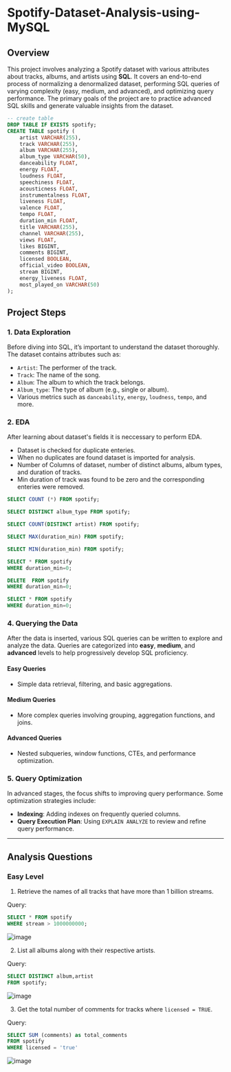 # Spotify-Dataset-Analysis-using-MySQL
## Overview
This project involves analyzing a Spotify dataset with various attributes about tracks, albums, and artists using **SQL**. It covers an end-to-end process of normalizing a denormalized dataset, performing SQL queries of varying complexity (easy, medium, and advanced), and optimizing query performance. The primary goals of the project are to practice advanced SQL skills and generate valuable insights from the dataset.

```sql
-- create table
DROP TABLE IF EXISTS spotify;
CREATE TABLE spotify (
    artist VARCHAR(255),
    track VARCHAR(255),
    album VARCHAR(255),
    album_type VARCHAR(50),
    danceability FLOAT,
    energy FLOAT,
    loudness FLOAT,
    speechiness FLOAT,
    acousticness FLOAT,
    instrumentalness FLOAT,
    liveness FLOAT,
    valence FLOAT,
    tempo FLOAT,
    duration_min FLOAT,
    title VARCHAR(255),
    channel VARCHAR(255),
    views FLOAT,
    likes BIGINT,
    comments BIGINT,
    licensed BOOLEAN,
    official_video BOOLEAN,
    stream BIGINT,
    energy_liveness FLOAT,
    most_played_on VARCHAR(50)
);
```
## Project Steps

### 1. Data Exploration
Before diving into SQL, it’s important to understand the dataset thoroughly. The dataset contains attributes such as:
- `Artist`: The performer of the track.
- `Track`: The name of the song.
- `Album`: The album to which the track belongs.
- `Album_type`: The type of album (e.g., single or album).
- Various metrics such as `danceability`, `energy`, `loudness`, `tempo`, and more.
### 2. EDA
After learning about dataset's fields it is neccessary to perform EDA.
- Dataset is checked for duplicate enteries.
- When no duplicates are found dataset is imported for analysis.
- Number of Columns of dataset, number of distinct albums, album types, and duration of tracks.
- Min duration of track was found to be zero and the corresponding enteries were removed.

```sql
SELECT COUNT (*) FROM spotify;

SELECT DISTINCT album_type FROM spotify;

SELECT COUNT(DISTINCT artist) FROM spotify;

SELECT MAX(duration_min) FROM spotify;

SELECT MIN(duration_min) FROM spotify;

SELECT * FROM spotify
WHERE duration_min=0;

DELETE  FROM spotify
WHERE duration_min=0;

SELECT * FROM spotify
WHERE duration_min=0;
```
### 4. Querying the Data
After the data is inserted, various SQL queries can be written to explore and analyze the data. Queries are categorized into **easy**, **medium**, and **advanced** levels to help progressively develop SQL proficiency.

#### Easy Queries
- Simple data retrieval, filtering, and basic aggregations.
  
#### Medium Queries
- More complex queries involving grouping, aggregation functions, and joins.
  
#### Advanced Queries
- Nested subqueries, window functions, CTEs, and performance optimization.

### 5. Query Optimization
In advanced stages, the focus shifts to improving query performance. Some optimization strategies include:
- **Indexing**: Adding indexes on frequently queried columns.
- **Query Execution Plan**: Using `EXPLAIN ANALYZE` to review and refine query performance.
  
---
## Analysis Questions
### Easy Level
1. Retrieve the names of all tracks that have more than 1 billion streams.

Query:
```sql
SELECT * FROM spotify
WHERE stream > 1000000000;
```
![image](https://github.com/user-attachments/assets/9b18e037-dbc3-4747-9bfb-f4ed617e0af5)

2. List all albums along with their respective artists.

Query:
```sql
SELECT DISTINCT album,artist
FROM spotify;

```
![image](https://github.com/user-attachments/assets/e9a29518-b25e-4350-8be0-e7546ad6b93b)

3. Get the total number of comments for tracks where `licensed = TRUE`.

Query:
```sql
SELECT SUM (comments) as total_comments
FROM spotify
WHERE licensed = 'true'
```
![image](https://github.com/user-attachments/assets/d9d17235-7a42-454a-a8bb-31eb39320cd5)
